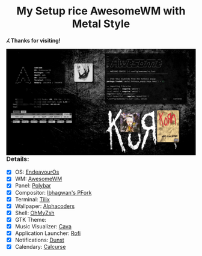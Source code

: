 <h1 align='center'>My Setup rice AwesomeWM with Metal Style</h1>

**ⵃ Thanks for visiting!**

<img src='awesome0.png' alt='AwesomeWM' align='right' width='540px'/>

### Details:

- [x] OS: [EndeavourOs](https://endeavouros.com/)
- [x] WM: [AwesomeWM](https://awesomewm.org/)
- [x] Panel: [Polybar](https://github.com/polybar/polybar)
- [x] Compositor: [Ibhagwan's PFork](https://github.com/ibhagwan/picom)
- [x] Terminal: [Tilix](https://gnunn1.github.io/tilix-web/)
- [x] Wallpaper: [Alphacoders](https://images.alphacoders.com/233/233713.jpg)
- [x] Shell: [OhMyZsh](https://ohmyz.sh/)
- [x] GTK Theme: 
- [x] Music Visualizer: [Cava](https://github.com/karlstav/cava) 
- [x] Application Launcher: [Rofi](https://github.com/davatorium/rofi)
- [x] Notifications: [Dunst](https://dunst-project.org/)
- [x] Calendary: [Calcurse](https://calcurse.org/)
